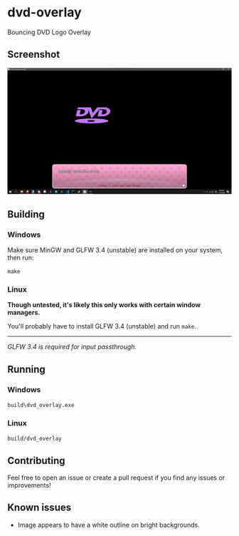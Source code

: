 # dvd-overlay
Bouncing DVD Logo Overlay

## Screenshot
<p align="center">
  <img src="https://github.com/Daxterapid/dvd-overlay/raw/master/screenshot.png">
</p>

## Building

### Windows
Make sure MinGW and GLFW 3.4 (unstable) are installed on your system, then run:
```
make
```

### Linux
**Though untested, it's likely this only works with certain window managers.**

You'll probably have to install GLFW 3.4 (unstable) and run `make`.

---

*GLFW 3.4 is required for input passthrough.*

## Running

### Windows
```
build\dvd_overlay.exe
```

### Linux
```
build/dvd_overlay
```

## Contributing
Feel free to open an issue or create a pull request if you find any issues or improvements!

## Known issues
* Image appears to have a white outline on bright backgrounds.